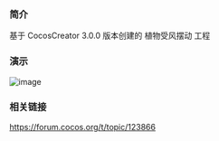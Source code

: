 ### 简介
基于 CocosCreator 3.0.0 版本创建的 植物受风摆动 工程

### 演示
![image](../../gif/202202/2022022503.gif)

### 相关链接
https://forum.cocos.org/t/topic/123866